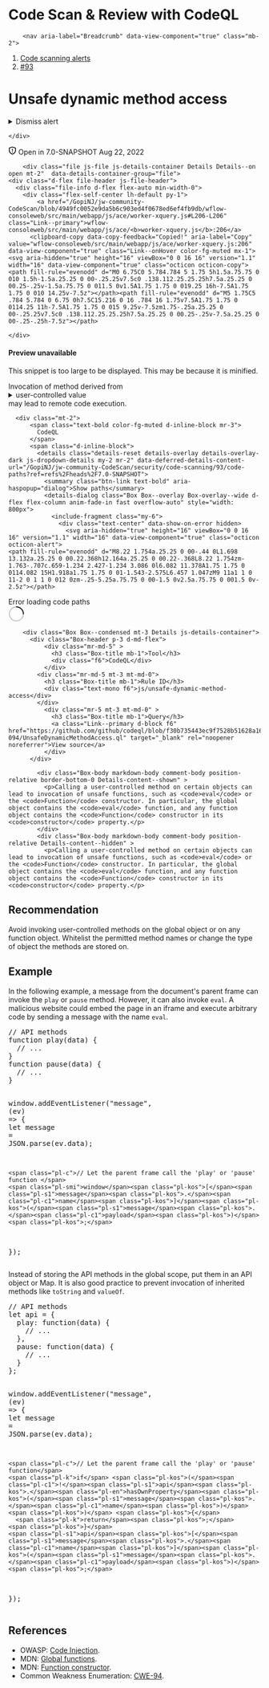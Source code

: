 # Code Scan & Review with CodeQL

  <turbo-frame id="repo-content-turbo-frame" target="_top" data-turbo-action="advance" class="">
      <div id="repo-content-pjax-container" class="repository-content " >
    
    


    
      
<div class="clearfix container-xl px-3 px-md-4 px-lg-5 mt-4">
    
  <div >
            


        <nav aria-label="Breadcrumb" data-view-component="true" class="mb-2">
  <ol>
      <li data-view-component="true" class="breadcrumb-item "><a href="/GopiNJ/jw-community-CodeScan/security/code-scanning" data-view-component="true">Code scanning alerts</a></li>
      <li data-view-component="true" class="breadcrumb-item  breadcrumb-item-selected"><a aria-current="page" href="/GopiNJ/jw-community-CodeScan/security/code-scanning/93" data-view-component="true">#93</a></li>
  </ol>
</nav>
  </div>

<div >
  <div>
    <div class="d-flex">
      <h1 class="flex-auto text-normal mb-2 lh-condensed f1 wb-break-word">Unsafe dynamic method access</h1>
              <span class="d-flex">
              <details id="close-alert-menu" data-view-component="true" class="dropdown details-overlay details-reset mb-1">
    <summary aria-haspopup="true" role="button" data-view-component="true" class="btn-sm btn">    Dismiss alert
                    <div class="dropdown-caret"></div>
</summary>
  <details-menu data-view-component="true" class="SelectMenu right-0">    <alert-dismissal-details>
    <form data-target="alert-dismissal-details.form" data-turbo="true" data-turbo-frame="_self" action="/GopiNJ/jw-community-CodeScan/security/code-scanning/close" accept-charset="UTF-8" method="post"><input type="hidden" name="_method" value="put" autocomplete="off" /><input type="hidden" name="authenticity_token" value="pVxQY2KTEcOxiLtms6bfHDMkYOWJ9x6TSsEva1Zr5iU4-tv2zOinsBOnsKJMTYPJsM0K6SGyfiycUp7Ja1z8tg" autocomplete="off" />
      <div class="SelectMenu-modal color-fg-default">
        <header class="SelectMenu-header">
          <span class="SelectMenu-title">Select a reason to dismiss</span>
          <button class="SelectMenu-closeButton" type="button" aria-label="Close menu" data-action="click:alert-dismissal-details#reset" data-toggle-for="close-alert-menu">
            <svg aria-label="Close menu" role="img" height="16" viewBox="0 0 16 16" version="1.1" width="16" data-view-component="true" class="octicon octicon-x">
    <path fill-rule="evenodd" d="M3.72 3.72a.75.75 0 011.06 0L8 6.94l3.22-3.22a.75.75 0 111.06 1.06L9.06 8l3.22 3.22a.75.75 0 11-1.06 1.06L8 9.06l-3.22 3.22a.75.75 0 01-1.06-1.06L6.94 8 3.72 4.78a.75.75 0 010-1.06z"></path>
</svg>
          </button>
        </header>

        <ul class="px-3 py-2" role="radiogroup" data-target="alert-dismissal-details.radiogroup">
            <li role="radio" class="list-style-none" >
              <label>
                <div class="form-checkbox my-2">
                  <input type="radio" name="reason" value="WONT_FIX" data-action="click:alert-dismissal-details#show">
                  <div class="cursor-pointer pb-2 border-bottom">
                    Won&#39;t fix
                    <p class="note">This alert is not relevant</p>
                  </div>
                </div>
              </label>
            </li>
            <li role="radio" class="list-style-none" >
              <label>
                <div class="form-checkbox my-2">
                  <input type="radio" name="reason" value="FALSE_POSITIVE" data-action="click:alert-dismissal-details#show">
                  <div class="cursor-pointer pb-2 border-bottom">
                    False positive
                    <p class="note">This alert is not valid</p>
                  </div>
                </div>
              </label>
            </li>
            <li role="radio" class="list-style-none" >
              <label>
                <div class="form-checkbox my-2">
                  <input type="radio" name="reason" value="USED_IN_TESTS" data-action="click:alert-dismissal-details#show">
                  <div class="cursor-pointer ">
                    Used in tests
                    <p class="note">This alert is not in production code</p>
                  </div>
                </div>
              </label>
            </li>
        </ul>

        <div data-target="alert-dismissal-details.footer" data-view-component="true">
          <div class="SelectMenu-divider border-0 border-top">Dismissal comment</div>
          <footer class="SelectMenu-footer">

            <textarea name="resolution_note" style="min-height:3em;max-height:10em;max-width:100%;min-width:100%" class="form-control input-block mb-2" label="dismissal-comment" aria-label="dismissal comment" maxlength=280 placeholder="Add a comment"></textarea>
            <div data-view-component="true" class="d-flex flex-row flex-justify-end">
                <button data-toggle-for="close-alert-menu" data-action="click:alert-dismissal-details#reset" type="button" data-view-component="true" class="btn">    Cancel
</button>
                <button type="submit" data-view-component="true" class="btn-primary btn ml-2">    Dismiss alert
</button></div>
              <input type="hidden" name="number[]" value="93">


            <div class="js-scanning-bulk-action-items" hidden>
            </div>
          </footer>
</div>      </div>
</form>    </alert-dismissal-details>
</details-menu>
</details>        </span>

    </div>
  </div>
  <div class="mb-2"><span class="mr-1 d-inline-block"><span title="Status: Open" data-view-component="true" class="State State--open"><svg aria-hidden="true" height="16" viewBox="0 0 16 16" version="1.1" width="16" data-view-component="true" class="octicon octicon-shield">
    <path fill-rule="evenodd" d="M7.467.133a1.75 1.75 0 011.066 0l5.25 1.68A1.75 1.75 0 0115 3.48V7c0 1.566-.32 3.182-1.303 4.682-.983 1.498-2.585 2.813-5.032 3.855a1.7 1.7 0 01-1.33 0c-2.447-1.042-4.049-2.357-5.032-3.855C1.32 10.182 1 8.566 1 7V3.48a1.75 1.75 0 011.217-1.667l5.25-1.68zm.61 1.429a.25.25 0 00-.153 0l-5.25 1.68a.25.25 0 00-.174.238V7c0 1.358.275 2.666 1.057 3.86.784 1.194 2.121 2.34 4.366 3.297a.2.2 0 00.154 0c2.245-.956 3.582-2.104 4.366-3.298C13.225 9.666 13.5 8.36 13.5 7V3.48a.25.25 0 00-.174-.237l-5.25-1.68zM9 10.5a1 1 0 11-2 0 1 1 0 012 0zm-.25-5.75a.75.75 0 10-1.5 0v3a.75.75 0 001.5 0v-3z"></path>
</svg> Open</span></span>        <span class="color-fg-muted">
            in <span class="branch-name">7.0-SNAPSHOT</span>
          <relative-time datetime="2022-08-22T10:08:47Z" class="no-wrap">Aug 22, 2022</relative-time>
        </span>

</div>
</div>

<div data-view-component="true" class="gutter-condensed gutter-lg d-flex">

  <div data-view-component="true" class="flex-shrink-0 col-9">
            <div class="d-flex">
        </div>


        <div class="file js-file js-details-container Details Details--on open mt-2"  data-details-container-group="file">
    <div class="d-flex file-header js-file-header">
      <div class="file-info d-flex flex-auto min-width-0">
        <div class="flex-self-center lh-default py-1">
            <a href="/GopiNJ/jw-community-CodeScan/blob/4949fc0052e9da5b6c903ed4f0678ed6ef4fb9db/wflow-consoleweb/src/main/webapp/js/ace/worker-xquery.js#L206-L206" class="Link--primary">wflow-consoleweb/src/main/webapp/js/ace/<b>worker-xquery.js</b>:206</a>
          <clipboard-copy data-copy-feedback="Copied!" aria-label="Copy" value="wflow-consoleweb/src/main/webapp/js/ace/worker-xquery.js:206" data-view-component="true" class="Link--onHover color-fg-muted mx-1">
    <svg aria-hidden="true" height="16" viewBox="0 0 16 16" version="1.1" width="16" data-view-component="true" class="octicon octicon-copy">
    <path fill-rule="evenodd" d="M0 6.75C0 5.784.784 5 1.75 5h1.5a.75.75 0 010 1.5h-1.5a.25.25 0 00-.25.25v7.5c0 .138.112.25.25.25h7.5a.25.25 0 00.25-.25v-1.5a.75.75 0 011.5 0v1.5A1.75 1.75 0 019.25 16h-7.5A1.75 1.75 0 010 14.25v-7.5z"></path><path fill-rule="evenodd" d="M5 1.75C5 .784 5.784 0 6.75 0h7.5C15.216 0 16 .784 16 1.75v7.5A1.75 1.75 0 0114.25 11h-7.5A1.75 1.75 0 015 9.25v-7.5zm1.75-.25a.25.25 0 00-.25.25v7.5c0 .138.112.25.25.25h7.5a.25.25 0 00.25-.25v-7.5a.25.25 0 00-.25-.25h-7.5z"></path>
</svg>
    <svg style="display: none;" aria-hidden="true" height="16" viewBox="0 0 16 16" version="1.1" width="16" data-view-component="true" class="octicon octicon-check color-fg-success">
    <path fill-rule="evenodd" d="M13.78 4.22a.75.75 0 010 1.06l-7.25 7.25a.75.75 0 01-1.06 0L2.22 9.28a.75.75 0 011.06-1.06L6 10.94l6.72-6.72a.75.75 0 011.06 0z"></path>
</svg>
</clipboard-copy>
        </div>
      </div>

      
    </div>
        
<div class="d-flex flex-column flex-items-center text-center pt-4 pb-2 px-2" >
  <h4>Preview unavailable</h4>
  <p class="color-fg-muted">This snippet is too large to be displayed. This may be because it is minified.</p>
</div>

  <div class="border-top">
    <div class="js-skip-tagsearch">
  <div class="d-inline-block border px-3 py-2 text-small color-border-danger-emphasis" style="border-width: 0 0 0 3px !important;">
    <div class="text-mono code-scanning-font-size-inherit cs-message">
      Invocation of method derived from <details class="d-inline details-overlay mb-0" data-deferred-details-content-url="/GopiNJ/jw-community-CodeScan/security/code-scanning/related-location?commit_oid=4949fc0052e9da5b6c903ed4f0678ed6ef4fb9db&amp;end_column=30&amp;end_line=197&amp;file_path=wflow-consoleweb%2Fsrc%2Fmain%2Fwebapp%2Fjs%2Face%2Fworker-xquery.js&amp;start_column=29&amp;start_line=197">    <summary data-view-component="true" class="btn-link">    user-controlled value</summary>  <div class="dropdown-menu dropdown-menu-s mt-2 width-full" style="top: auto">    <include-fragment class="m-2">      <div class="text-center" data-show-on-error="" hidden="">        <svg aria-hidden="true" height="16" viewBox="0 0 16 16" version="1.1" width="16" data-view-component="true" class="octicon octicon-alert">    <path fill-rule="evenodd" d="M8.22 1.754a.25.25 0 00-.44 0L1.698 13.132a.25.25 0 00.22.368h12.164a.25.25 0 00.22-.368L8.22 1.754zm-1.763-.707c.659-1.234 2.427-1.234 3.086 0l6.082 11.378A1.75 1.75 0 0114.082 15H1.918a1.75 1.75 0 01-1.543-2.575L6.457 1.047zM9 11a1 1 0 11-2 0 1 1 0 012 0zm-.25-5.25a.75.75 0 00-1.5 0v2.5a.75.75 0 001.5 0v-2.5z"></path></svg>        Error loading related location      </div>      <svg data-hide-on-error="true" style="box-sizing: content-box; color: var(--color-icon-primary);" width="32" height="32" viewBox="0 0 16 16" fill="none" data-view-component="true" class="anim-rotate">  <circle cx="8" cy="8" r="7" stroke="currentColor" stroke-opacity="0.25" stroke-width="2" vector-effect="non-scaling-stroke"></circle>  <path d="M15 8a7.002 7.002 0 00-7-7" stroke="currentColor" stroke-width="2" stroke-linecap="round" vector-effect="non-scaling-stroke"></path></svg>    </include-fragment>  </div></details> may lead to remote code execution.
    </div>

      <div class="mt-2">
          <span class="text-bold color-fg-muted d-inline-block mr-3">
            CodeQL
          </span>
          <span class="d-inline-block">
            <details class="details-reset details-overlay details-overlay-dark js-dropdown-details my-2 mr-2" data-deferred-details-content-url="/GopiNJ/jw-community-CodeScan/security/code-scanning/93/code-paths?ref=refs%2Fheads%2F7.0-SNAPSHOT">
              <summary class="btn-link text-bold" aria-haspopup="dialog">Show paths</summary>
              <details-dialog class="Box Box--overlay Box-overlay--wide d-flex flex-column anim-fade-in fast overflow-auto" style="width: 800px">
                <include-fragment class="my-6">
                  <div class="text-center" data-show-on-error hidden>
                    <svg aria-hidden="true" height="16" viewBox="0 0 16 16" version="1.1" width="16" data-view-component="true" class="octicon octicon-alert">
    <path fill-rule="evenodd" d="M8.22 1.754a.25.25 0 00-.44 0L1.698 13.132a.25.25 0 00.22.368h12.164a.25.25 0 00.22-.368L8.22 1.754zm-1.763-.707c.659-1.234 2.427-1.234 3.086 0l6.082 11.378A1.75 1.75 0 0114.082 15H1.918a1.75 1.75 0 01-1.543-2.575L6.457 1.047zM9 11a1 1 0 11-2 0 1 1 0 012 0zm-.25-5.25a.75.75 0 00-1.5 0v2.5a.75.75 0 001.5 0v-2.5z"></path>
</svg>
                    Error loading code paths
                  </div>
                  <svg data-hide-on-error="true" style="box-sizing: content-box; color: var(--color-icon-primary);" width="32" height="32" viewBox="0 0 16 16" fill="none" data-view-component="true" class="anim-rotate">
  <circle cx="8" cy="8" r="7" stroke="currentColor" stroke-opacity="0.25" stroke-width="2" vector-effect="non-scaling-stroke" />
  <path d="M15 8a7.002 7.002 0 00-7-7" stroke="currentColor" stroke-width="2" stroke-linecap="round" vector-effect="non-scaling-stroke" />
</svg>
                </include-fragment>
              </details-dialog>
            </details>
          </span>
      </div>
  </div>
</div>

  </div>

</div>


        <div class="Box Box--condensed mt-3 Details js-details-container">
          <div class="Box-header p-3 d-md-flex">
              <div class="mr-md-5" >
                <h3 class="Box-title mb-1">Tool</h3>
                <div class="f6">CodeQL</div>
              </div>
            <div class="mr-md-5 mt-3 mt-md-0">
              <h3 class="Box-title mb-1">Rule ID</h3>
              <div class="text-mono f6">js/unsafe-dynamic-method-access</div>
            </div>
              <div class="mr-5 mt-3 mt-md-0" >
                <h3 class="Box-title mb-1">Query</h3>
                <a class="Link--primary d-block f6" href="https://github.com/github/codeql/blob/f30b735443ec9f7528b51628a16510dce4ea0a56/javascript/ql/src/Security/CWE-094/UnsafeDynamicMethodAccess.ql" target="_blank" rel="noopener noreferrer">View source</a>
              </div>
          </div>

            <div class="Box-body markdown-body comment-body position-relative border-bottom-0 Details-content--shown" >
              <p>Calling a user-controlled method on certain objects can lead to invocation of unsafe functions, such as <code>eval</code> or the <code>Function</code> constructor. In particular, the global object contains the <code>eval</code> function, and any function object contains the <code>Function</code> constructor in its <code>constructor</code> property.</p>
            </div>
            <div class="Box-body markdown-body comment-body position-relative Details-content--hidden" >
              <p>Calling a user-controlled method on certain objects can lead to invocation of unsafe functions, such as <code>eval</code> or the <code>Function</code> constructor. In particular, the global object contains the <code>eval</code> function, and any function object contains the <code>Function</code> constructor in its <code>constructor</code> property.</p>
<h2>Recommendation</h2>
<p>Avoid invoking user-controlled methods on the global object or on any function object. Whitelist the permitted method names or change the type of object the methods are stored on.</p>
<h2>Example</h2>
<p>In the following example, a message from the document's parent frame can invoke the <code>play</code> or <code>pause</code> method. However, it can also invoke <code>eval</code>. A malicious website could embed the page in an iframe and execute arbitrary code by sending a message with the name <code>eval</code>.</p>
<div class="highlight highlight-source-js"><pre><span class="pl-c">// API methods</span>
<span class="pl-k">function</span> <span class="pl-en">play</span><span class="pl-kos">(</span><span class="pl-s1">data</span><span class="pl-kos">)</span> <span class="pl-kos">{</span>
  <span class="pl-c">// ...</span>
<span class="pl-kos">}</span>
<span class="pl-k">function</span> <span class="pl-en">pause</span><span class="pl-kos">(</span><span class="pl-s1">data</span><span class="pl-kos">)</span> <span class="pl-kos">{</span>
  <span class="pl-c">// ...</span>
<span class="pl-kos">}</span>

<span class="pl-smi">window</span><span class="pl-kos">.</span><span class="pl-en">addEventListener</span><span class="pl-kos">(</span><span class="pl-s">"message"</span><span class="pl-kos">,</span> <span class="pl-kos">(</span><span class="pl-s1">ev</span><span class="pl-kos">)</span> <span class="pl-c1">=&gt;</span> <span class="pl-kos">{</span>
    <span class="pl-k">let</span> <span class="pl-s1">message</span> <span class="pl-c1">=</span> <span class="pl-c1">JSON</span><span class="pl-kos">.</span><span class="pl-en">parse</span><span class="pl-kos">(</span><span class="pl-s1">ev</span><span class="pl-kos">.</span><span class="pl-c1">data</span><span class="pl-kos">)</span><span class="pl-kos">;</span>

    <span class="pl-c">// Let the parent frame call the 'play' or 'pause' function </span>
    <span class="pl-smi">window</span><span class="pl-kos">[</span><span class="pl-s1">message</span><span class="pl-kos">.</span><span class="pl-c1">name</span><span class="pl-kos">]</span><span class="pl-kos">(</span><span class="pl-s1">message</span><span class="pl-kos">.</span><span class="pl-c1">payload</span><span class="pl-kos">)</span><span class="pl-kos">;</span>
<span class="pl-kos">}</span><span class="pl-kos">)</span><span class="pl-kos">;</span></pre></div>
<p>Instead of storing the API methods in the global scope, put them in an API object or Map. It is also good practice to prevent invocation of inherited methods like <code>toString</code> and <code>valueOf</code>.</p>
<div class="highlight highlight-source-js"><pre><span class="pl-c">// API methods</span>
<span class="pl-k">let</span> <span class="pl-s1">api</span> <span class="pl-c1">=</span> <span class="pl-kos">{</span>
  <span class="pl-en">play</span>: <span class="pl-k">function</span><span class="pl-kos">(</span><span class="pl-s1">data</span><span class="pl-kos">)</span> <span class="pl-kos">{</span>
    <span class="pl-c">// ...</span>
  <span class="pl-kos">}</span><span class="pl-kos">,</span>
  <span class="pl-en">pause</span>: <span class="pl-k">function</span><span class="pl-kos">(</span><span class="pl-s1">data</span><span class="pl-kos">)</span> <span class="pl-kos">{</span>
    <span class="pl-c">// ...</span>
  <span class="pl-kos">}</span>
<span class="pl-kos">}</span><span class="pl-kos">;</span>

<span class="pl-smi">window</span><span class="pl-kos">.</span><span class="pl-en">addEventListener</span><span class="pl-kos">(</span><span class="pl-s">"message"</span><span class="pl-kos">,</span> <span class="pl-kos">(</span><span class="pl-s1">ev</span><span class="pl-kos">)</span> <span class="pl-c1">=&gt;</span> <span class="pl-kos">{</span>
    <span class="pl-k">let</span> <span class="pl-s1">message</span> <span class="pl-c1">=</span> <span class="pl-c1">JSON</span><span class="pl-kos">.</span><span class="pl-en">parse</span><span class="pl-kos">(</span><span class="pl-s1">ev</span><span class="pl-kos">.</span><span class="pl-c1">data</span><span class="pl-kos">)</span><span class="pl-kos">;</span>

    <span class="pl-c">// Let the parent frame call the 'play' or 'pause' function</span>
    <span class="pl-k">if</span> <span class="pl-kos">(</span><span class="pl-c1">!</span><span class="pl-s1">api</span><span class="pl-kos">.</span><span class="pl-en">hasOwnProperty</span><span class="pl-kos">(</span><span class="pl-s1">message</span><span class="pl-kos">.</span><span class="pl-c1">name</span><span class="pl-kos">)</span><span class="pl-kos">)</span> <span class="pl-kos">{</span>
      <span class="pl-k">return</span><span class="pl-kos">;</span>
    <span class="pl-kos">}</span>
    <span class="pl-s1">api</span><span class="pl-kos">[</span><span class="pl-s1">message</span><span class="pl-kos">.</span><span class="pl-c1">name</span><span class="pl-kos">]</span><span class="pl-kos">(</span><span class="pl-s1">message</span><span class="pl-kos">.</span><span class="pl-c1">payload</span><span class="pl-kos">)</span><span class="pl-kos">;</span>
<span class="pl-kos">}</span><span class="pl-kos">)</span><span class="pl-kos">;</span></pre></div>
<h2>References</h2>
<ul>
<li>OWASP: <a href="https://www.owasp.org/index.php/Code_Injection" rel="nofollow">Code Injection</a>.</li>
<li>MDN: <a href="https://developer.mozilla.org/en-US/docs/Web/JavaScript/Reference/Global_Objects#Function_properties" rel="nofollow">Global functions</a>.</li>
<li>MDN: <a href="https://developer.mozilla.org/en-US/docs/Web/JavaScript/Reference/Global_Objects/Function" rel="nofollow">Function constructor</a>.</li>
<li>Common Weakness Enumeration: <a href="https://cwe.mitre.org/data/definitions/94.html" rel="nofollow">CWE-94</a>.</li>
</ul>
            </div>
